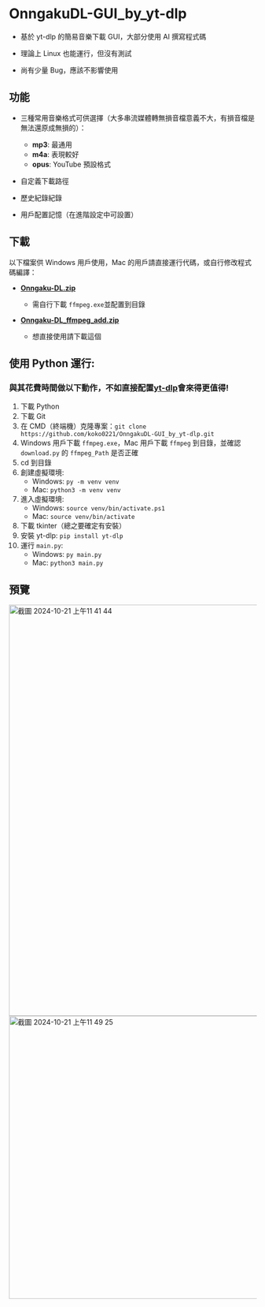 # OnngakuDL-GUI_by_yt-dlp

- 基於 yt-dlp 的簡易音樂下載 GUI，大部分使用 AI 撰寫程式碼

- 理論上 Linux 也能運行，但沒有測試

- 尚有少量 Bug，應該不影響使用

## 功能

- 三種常用音樂格式可供選擇（大多串流媒體轉無損音檔意義不大，有損音檔是無法還原成無損的）：
  - **mp3**: 最通用
  - **m4a**: 表現較好
  - **opus**: YouTube 預設格式

- 自定義下載路徑
- 歷史紀錄紀錄
- 用戶配置記憶（在進階設定中可設置）

## 下載
以下檔案供 Windows 用戶使用，Mac 的用戶請直接運行代碼，或自行修改程式碼編譯：

- **[Onngaku-DL.zip](https://github.com/koko0221/OnngakuDL-GUI_by_yt-dlp/releases/latest/download/Onngaku-DL.zip)** 
  - 需自行下載 `ffmpeg.exe`並配置到目錄

- **[Onngaku-DL_ffmpeg_add.zip](https://github.com/koko0221/OnngakuDL-GUI_by_yt-dlp/releases/latest/download/Onngaku-DL_ffmpeg_add.zip)** 
  - 想直接使用請下載這個

## 使用 Python 運行:
### 與其花費時間做以下動作，不如直接配置[yt-dlp](https://github.com/yt-dlp/yt-dlp)會來得更值得!

1. 下載 Python
2. 下載 Git
3. 在 CMD（終端機）克隆專案：`git clone https://github.com/koko0221/OnngakuDL-GUI_by_yt-dlp.git`
4. Windows 用戶下載 `ffmpeg.exe`，Mac 用戶下載 `ffmpeg` 到目錄，並確認 `download.py` 的 `ffmpeg_Path` 是否正確
5. cd 到目錄
6. 創建虛擬環境: 
   - Windows: `py -m venv venv` 
   - Mac: `python3 -m venv venv`
7. 進入虛擬環境: 
   - Windows: `source venv/bin/activate.ps1` 
   - Mac: `source venv/bin/activate`
8. 下載 tkinter（總之要確定有安裝）
9. 安裝 yt-dlp: `pip install yt-dlp`
10. 運行 `main.py`: 
    - Windows: `py main.py` 
    - Mac: `python3 main.py`

## 預覽
<img width="834" alt="截圖 2024-10-21 上午11 41 44" src="https://github.com/user-attachments/assets/da74b4fa-ee50-49c5-8c19-b2f70038813e">
<img width="574" alt="截圖 2024-10-21 上午11 49 25" src="https://github.com/user-attachments/assets/53a62347-3876-43f6-a9cb-6921fcf4531d">
